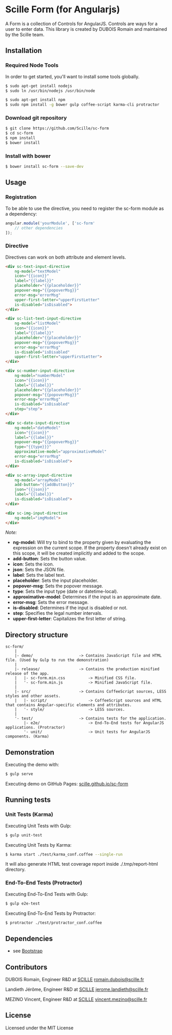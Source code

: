 # Scille Form (for Angularjs)

A Form is a collection of Controls for AngularJS. Controls are ways for a user to enter data. This library is created by DUBOIS Romain and maintained by the Scille team.


## Installation

### Required Node Tools

In order to get started, you'll want to install some tools globally.
```bash
$ sudo apt-get install nodejs
$ sudo ln /usr/bin/nodejs /usr/bin/node

$ sudo apt-get install npm
$ sudo npm install -g bower gulp coffee-script karma-cli protractor
```

### Download git repository

```bash
$ git clone https://github.com/Scille/sc-form
$ cd sc-form
$ npm install
$ bower install
```

### Install with bower

```bash
$ bower install sc-form --save-dev
```


## Usage

### Registration

To be able to use the directive, you need to register the sc-form module as a dependency:
```javascript
angular.module('yourModule', ['sc-form'
    // other dependencies
]);
```

### Directive

Directives can work on both attribute and element levels.
```html
<div sc-text-input-directive
    ng-model="textModel"
    icon="{{icon}}"
    label="{{label}}"
    placeholder="{{placeholder}}"
    popover-msg="{{popoverMsg}}"
    error-msg="errorMsg"
    upper-first-letter="upperFirstLetter"
    is-disabled="isDisabled">
</div>

<div sc-list-text-input-directive
    ng-model="listModel"
    icon="{{icon}}"
    label="{{label}}"
    placeholder="{{placeholder}}"
    popover-msg="{{popoverMsg}}"
    error-msg="errorMsg"
    is-disabled="isDisabled"
    upper-first-letter="upperFirstLetter">
</div>

<div sc-number-input-directive
    ng-model="numberModel"
    icon="{{icon}}"
    label="{{label}}"
    placeholder="{{placeholder}}"
    popover-msg="{{popoverMsg}}"
    error-msg="errorMsg"
    is-disabled="isDisabled"
    step="step">
</div>

<div sc-date-input-directive
    ng-model="dateModel"
    icon="{{icon}}"
    label="{{label}}"
    popover-msg="{{popoverMsg}}"
    type="{{type}}}"
    approximative-model="approximativeModel"
    error-msg="errorMsg"
    is-disabled="isDisabled">
</div>

<div sc-array-input-directive
    ng-model="arrayModel"
    add-button="{{addButton}}"
    json="{{json}}"
    label="{{label}}"
    is-disabled="isDisabled">
</div>

<div sc-img-input-directive
    ng-model="imgModel">
</div>
```

*Note:*
* **ng-model:** Will try to bind to the property given by evaluating the expression on the current scope. If the property doesn't already exist on this scope, it will be created implicitly and added to the scope.
* **add-button**: Sets the button value.
* **icon**: Sets the icon.
* **json**: Sets the JSON file.
* **label**: Sets the label text.
* **placeholder**: Sets the input placeholder.
* **popover-msg**: Sets the popover message.
* **type**: Sets the input type (date or datetime-local).
* **approximative-model**: Determines if the input is an approximate date.
* **error-msg**: Sets the error message.
* **is-disabled**: Determines if the input is disabled or not.
* **step**: Specifies the legal number intervals.
* **upper-first-letter**: Capitalizes the first letter of string.

## Directory structure

```
sc-form/
    |
    |- demo/                    -> Contains JavaScript file and HTML file. (Used by Gulp to run the demonstration)
    |
    |- release/                 -> Contains the production minified release of the app.
    |   |- sc-form.min.css          -> Minified CSS file.
    |   '- sc-form.min.js           -> Minified JavaScript file.
    |
    |- src/                     -> Contains CoffeeScript sources, LESS styles and other assets.
    |   |- script/                  -> CoffeeScript sources and HTML that contains Angular-specific elements and attributes.
    |   '- style/                   -> LESS sources.
    |
    '- test/                    -> Contains tests for the application.
        |- e2e/                     -> End-To-End tests for AngularJS applications. (Protractor)
        '- unit/                    -> Unit tests for AngularJS components. (Karma)
```

## Demonstration

Executing the demo with:
```bash
$ gulp serve
```

Executing demo on GitHub Pages:
[scille.github.io/sc-form](http://scille.github.io/sc-form/)

## Running tests

### Unit Tests (Karma)

Executing Unit Tests with Gulp:
```bash
$ gulp unit-test
```

Executing Unit Tests by Karma:
```bash
$ karma start ./test/karma_conf.coffee --single-run
```

It will also generate HTML test coverage report inside ./.tmp/report-html directory.

### End-To-End Tests (Protractor)

Executing End-To-End Tests with Gulp:
```bash
$ gulp e2e-test
```

Executing End-To-End Tests by Protractor:
```bash
$ protractor ./test/protractor_conf.coffee
```

## Dependencies

* see [Bootstrap](http://getbootstrap.com/)

## Contributors

DUBOIS Romain, Engineer R&D at [SCILLE](http://scille.eu/)
<romain.dubois@scille.fr>

Landieth Jérôme, Engineer R&D at [SCILLE](http://scille.eu/)
<jerome.landieth@scille.fr>

MEZINO Vincent, Engineer R&D at [SCILLE](http://scille.eu)
<vincent.mezino@scille.fr>


## License

Licensed under the MIT License
